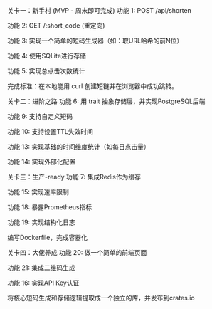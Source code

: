 关卡一：新手村 (MVP - 周末即可完成)
功能 1: POST /api/shorten

功能 2: GET /:short_code (重定向)

功能 3: 实现一个简单的短码生成器（如：取URL哈希的前N位）

功能 4: 使用SQLite进行存储

功能 5: 实现总点击次数统计

完成标准：在本地能用 curl 创建短链并在浏览器中成功跳转。

关卡二：进阶之路
功能 6: 用 trait 抽象存储层，并实现PostgreSQL后端

功能 9: 支持自定义短码

功能 10: 支持设置TTL失效时间

功能 13: 实现基础的时间维度统计（如每日点击量）

功能 14: 实现外部化配置

关卡三：生产-ready
功能 7: 集成Redis作为缓存

功能 15: 实现速率限制

功能 18: 暴露Prometheus指标

功能 19: 实现结构化日志

编写Dockerfile，完成容器化

关卡四：大佬养成
功能 20: 做一个简单的前端页面

功能 21: 集成二维码生成

功能 16: 实现API Key认证

将核心短码生成和存储逻辑提取成一个独立的库，并发布到crates.io